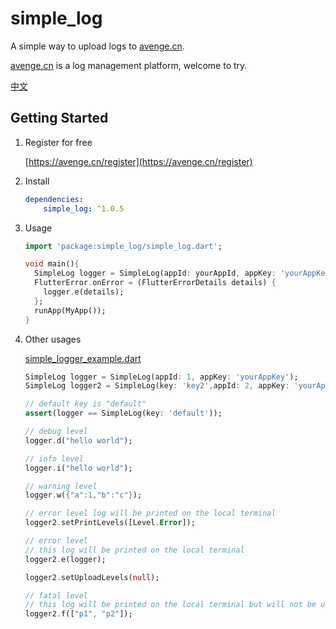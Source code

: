 # simple_log

A simple way to upload logs to [avenge.cn](https://avenge.cn).

[avenge.cn](https://avenge.cn) is a log management platform, welcome to try.

[中文](README_zh-CN.md)

## Getting Started

1. Register for free

   [https://avenge.cn/register](https://avenge.cn/register)
2. Install
   ```yaml
   dependencies:
       simple_log: ^1.0.5
   ```
3. Usage
   ```dart
   import 'package:simple_log/simple_log.dart';

   void main(){
     SimpleLog logger = SimpleLog(appId: yourAppId, appKey: 'yourAppKey');
     FlutterError.onError = (FlutterErrorDetails details) {
       logger.e(details);
     };
     runApp(MyApp());
   }
    ```
4. Other usages

   [simple_logger_example.dart](example/simple_logger_example.dart)
    ```dart
   SimpleLog logger = SimpleLog(appId: 1, appKey: 'yourAppKey');
   SimpleLog logger2 = SimpleLog(key: 'key2',appId: 2, appKey: 'yourAppKey2');
   
   // default key is "default"
   assert(logger == SimpleLog(key: 'default'));
   
   // debug level
   logger.d("hello world");
   
   // info level
   logger.i("hello world");
   
   // warning level
   logger.w({"a":1,"b":"c"}); 
   
   // error level log will be printed on the local terminal
   logger2.setPrintLevels([Level.Error]);
   
   // error level
   // this log will be printed on the local terminal
   logger2.e(logger); 
   
   logger2.setUploadLevels(null);
   
   // fatal level
   // this log will be printed on the local terminal but will not be uploaded
   logger2.f(["p1", "p2"]); 
    ```
